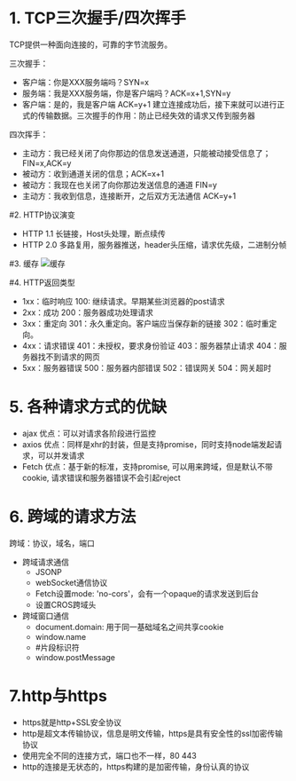 # 1. TCP三次握手/四次挥手
TCP提供一种面向连接的，可靠的字节流服务。

三次握手：
* 客户端：你是XXX服务端吗？SYN=x
* 服务端：我是XXX服务端，你是客户端吗？ACK=x+1,SYN=y
* 客户端：是的，我是客户端 ACK=y+1
建立连接成功后，接下来就可以进行正式的传输数据。三次握手的作用：防止已经失效的请求又传到服务器

四次挥手：
* 主动方：我已经关闭了向你那边的信息发送通道，只能被动接受信息了；FIN=x,ACK=y
* 被动方：收到通道关闭的信息；ACK=x+1
* 被动方：我现在也关闭了向你那边发送信息的通道 FIN=y
* 主动方：我收到信息，连接断开，之后双方无法通信 ACK=y+1

#2. HTTP协议演变
* HTTP 1.1
长链接，Host头处理，断点续传
* HTTP 2.0
多路复用，服务器推送，header头压缩，请求优先级，二进制分帧

#3. 缓存
![缓存](https://segmentfault.com/img/bVbekda?w=1474&h=994)

#4. HTTP返回类型
* 1xx：临时响应
100: 继续请求。早期某些浏览器的post请求
* 2xx：成功
200：服务器成功处理请求
* 3xx：重定向
301：永久重定向。客户端应当保存新的链接
302：临时重定向。
* 4xx：请求错误
401：未授权，要求身份验证
403：服务器禁止请求
404：服务器找不到请求的网页
* 5xx：服务器错误
500：服务器内部错误
502：错误网关
504：网关超时

# 5. 各种请求方式的优缺
* ajax 优点：可以对请求各阶段进行监控
* axios 优点：同样是xhr的封装，但是支持promise，同时支持node端发起请求，可以并发请求
* Fetch 优点：基于新的标准，支持promise, 可以用来跨域，但是默认不带cookie, 请求错误和服务器错误不会引起reject

# 6. 跨域的请求方法
跨域：协议，域名，端口

* 跨域请求通信
  * JSONP
  * webSocket通信协议
  * Fetch设置mode: 'no-cors'，会有一个opaque的请求发送到后台
  * 设置CROS跨域头
* 跨域窗口通信
  * document.domain: 用于同一基础域名之间共享cookie
  * window.name
  * #片段标识符
  * window.postMessage

# 7.http与https
* https就是http+SSL安全协议
* http是超文本传输协议，信息是明文传输，https是具有安全性的ssl加密传输协议
* 使用完全不同的连接方式，端口也不一样，80 443
* http的连接是无状态的，https构建的是加密传输，身份认真的协议



